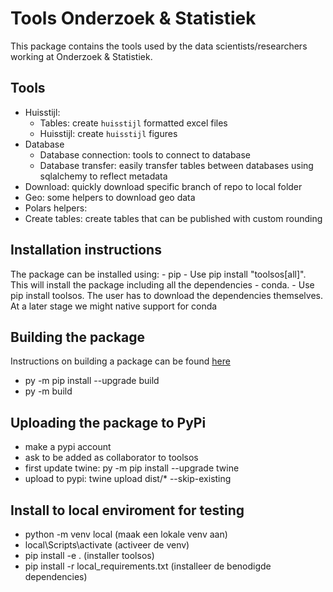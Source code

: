 # Tools Onderzoek & Statistiek

This package contains the tools used by the data scientists/researchers working at Onderzoek & Statistiek.

## Tools

- Huisstijl:
  - Tables: create `huisstijl` formatted excel files
  - Huisstijl: create `huisstijl` figures
- Database
  - Database connection: tools to connect to database
  - Database transfer: easily transfer tables between databases using sqlalchemy to reflect metadata
- Download: quickly download specific branch of repo to local folder
- Geo: some helpers to download geo data
- Polars helpers:
- Create tables: create tables that can be published with custom rounding

## Installation instructions

The package can be installed using:
    - pip
      - Use pip install "toolsos[all]". This will install the package including all the dependencies
    - conda.
      - Use pip install toolsos. The user has to download the dependencies themselves. At a later stage we might native support for conda

## Building the package

Instructions on building a package can be found [here](https://packaging.python.org/en/latest/tutorials/packaging-projects/)

- py -m pip install --upgrade build
- py -m build

## Uploading the package to PyPi

- make a pypi account
- ask to be added as collaborator to toolsos
- first update twine: py -m pip install --upgrade twine
- upload to pypi: twine upload dist/* --skip-existing

## Install to local enviroment for testing

- python -m venv local (maak een lokale venv aan)
- local\Scripts\activate (activeer de venv)
- pip install -e . (installer toolsos)
- pip install -r local_requirements.txt (installeer de benodigde dependencies)
